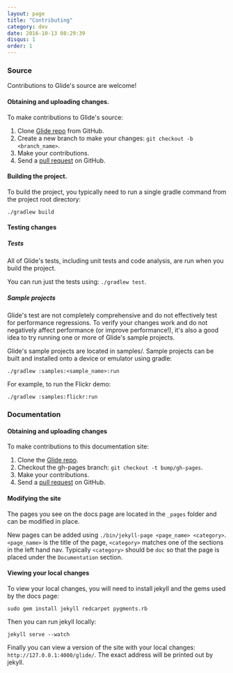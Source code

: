 ```yaml
---
layout: page
title: "Contributing"
category: dev
date: 2016-10-13 08:29:39
disqus: 1
order: 1
---
```

### Source

Contributions to Glide's source are welcome!

#### Obtaining and uploading changes.

To make contributions to Glide's source:

1. Clone [Glide repo][1] from GitHub.
2. Create a new branch to make your changes: ``git checkout -b <branch_name>``.
3. Make your contributions.
4. Send a [pull request][2] on GitHub.


#### Building the project.

To build the project, you typically need to run a single gradle command from the project root directory:

``./gradlew build``


#### Testing changes

##### Tests

All of Glide's tests, including unit tests and code analysis, are run when you build the project.

You can run just the tests using: ``./gradlew test``.

##### Sample projects

Glide's test are not completely comprehensive and do not effectively test for performance regressions. To verify your changes work and do not negatively affect performance (or improve performance!), it's also a good idea to try running one or more of Glide's sample projects.

Glide's sample projects are located in samples/. Sample projects can be built and installed onto a device or emulator using gradle:

``./gradlew :samples:<sample_name>:run``

For example, to run the Flickr demo:

``./gradlew :samples:flickr:run``

### Documentation

#### Obtaining and uploading changes

To make contributions to this documentation site:

1. Clone the [Glide repo][1].
2. Checkout the gh-pages branch: ``git checkout -t bump/gh-pages``.
3. Make your contributions.
4. Send a [pull request][2] on GitHub.

#### Modifying the site

The pages you see on the docs page are located in the ``_pages`` folder and can be modified in place.

New pages can be added using ``./bin/jekyll-page <page_name> <category>``. ``<page_name>`` is the title of the page, ``<category>`` matches one of the sections in the left hand nav. Typically ``<category>`` should be ``doc`` so that the page is placed under the ``Documentation`` section.


#### Viewing your local changes

To view your local changes, you will need to install jekyll and the gems used by the docs page:

``sudo gem install jekyll redcarpet pygments.rb``

Then you can run jekyll locally:

``jekyll serve --watch``

Finally you can view a version of the site with your local changes: ``http://127.0.0.1:4000/glide/``. The exact address will be printed out by jekyll.

[1]: https://github.com/bumptech/glide
[2]: https://help.github.com/articles/creating-a-pull-request/
